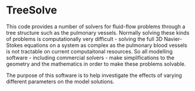 # TreeSolve
This code provides a number of solvers for fluid-flow problems through a tree structure such as the pulmonary vessels.
Normally solving these kinds of problems is computationally very difficult - solving the full 3D Navier-Stokes equations on a system as complex as the pulmonary blood vessels is not tractable on current computaitonal resources.
So all modelling software - including commercial solvers - make simplifications to the geometry and the mathematics in order to make these problems solvable.

The purpose of this software is to help investigate the effects of varying different parameters on the model solutions.
